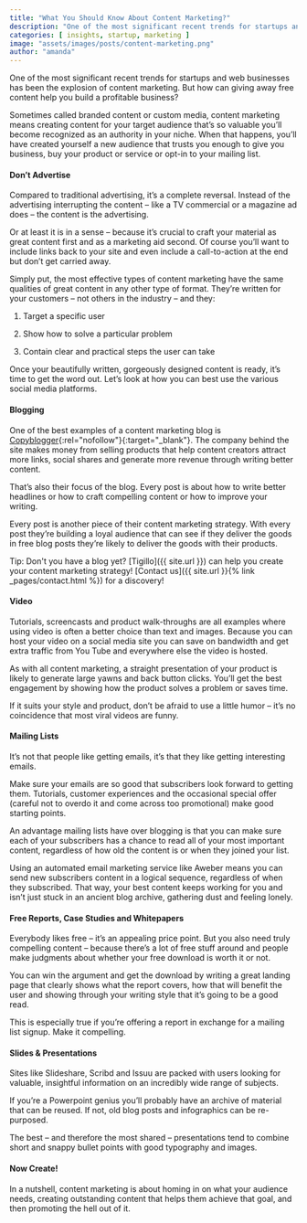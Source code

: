 ```yaml
---
title: "What You Should Know About Content Marketing?"
description: "One of the most significant recent trends for startups and web businesses has been the explosion of content marketing. But how can giving away free content help you build a profitable business?"
categories: [ insights, startup, marketing ]
image: "assets/images/posts/content-marketing.png"
author: "amanda"
---
```

One of the most significant recent trends for startups and web businesses has been the explosion of content marketing. But how can giving away free content help you build a profitable business?

Sometimes called branded content or custom media, content marketing means creating content for your target audience that’s so valuable you’ll become recognized as an authority in your niche. When that happens, you’ll have created yourself a new audience that trusts you enough to give you business, buy your product or service or opt-in to your mailing list.

#### Don’t Advertise
Compared to traditional advertising, it’s a complete reversal. Instead of the advertising interrupting the content – like a TV commercial or a magazine ad does – the content is the advertising.

Or at least it is in a sense – because it’s crucial to craft your material as great content first and as a marketing aid second. Of course you’ll want to include links back to your site and even include a call-to-action at the end but don’t get carried away.

Simply put, the most effective types of content marketing have the same qualities of great content in any other type of format. They’re written for your customers – not others in the industry – and they:

1. Target a specific user

2. Show how to solve a particular problem

3. Contain clear and practical steps the user can take

Once your beautifully written, gorgeously designed content is ready, it’s time to get the word out. Let’s look at how you can best use the various social media platforms.

#### Blogging
One of the best examples of a content marketing blog is [Copyblogger](https://copyblogger.com/){:rel="nofollow"}{:target="_blank"}. The company behind the site makes money from selling products that help content creators attract more links, social shares and generate more revenue through writing better content.

That’s also their focus of the blog. Every post is about how to write better headlines or how to craft compelling content or how to improve your writing.

Every post is another piece of their content marketing strategy. With every post they’re building a loyal audience that can see if they deliver the goods in free blog posts they’re likely to deliver the goods with their products.

Tip: Don't you have a blog yet? [Tigillo]({{ site.url }}) can help you create your content marketing strategy! [Contact us]({{ site.url }}{% link _pages/contact.html %}) for a discovery!  

#### Video
Tutorials, screencasts and product walk-throughs are all examples where using video is often a better choice than text and images. Because you can host your video on a social media site you can save on bandwidth and get extra traffic from You Tube and everywhere else the video is hosted.

As with all content marketing, a straight presentation of your product is likely to generate large yawns and back button clicks. You’ll get the best engagement by showing how the product solves a problem or saves time.

If it suits your style and product, don’t be afraid to use a little humor – it’s no coincidence that most viral videos are funny.

#### Mailing Lists
It’s not that people like getting emails, it’s that they like getting interesting emails.

Make sure your emails are so good that subscribers look forward to getting them. Tutorials, customer experiences and the occasional special offer (careful not to overdo it and come across too promotional) make good starting points.

An advantage mailing lists have over blogging is that you can make sure each of your subscribers has a chance to read all of your most important content, regardless of how old the content is or when they joined your list.

Using an automated email marketing service like Aweber means you can send new subscribers content in a logical sequence, regardless of when they subscribed. That way, your best content keeps working for you and isn’t just stuck in an ancient blog archive, gathering dust and feeling lonely.

#### Free Reports, Case Studies and Whitepapers
Everybody likes free – it’s an appealing price point. But you also need truly compelling content – because there’s a lot of free stuff around and people make judgments about whether your free download is worth it or not.

You can win the argument and get the download by writing a great landing page that clearly shows what the report covers, how that will benefit the user and showing through your writing style that it’s going to be a good read.

This is especially true if you’re offering a report in exchange for a mailing list signup. Make it compelling.

#### Slides & Presentations
Sites like Slideshare, Scribd and Issuu are packed with users looking for valuable, insightful information on an incredibly wide range of subjects.

If you’re a Powerpoint genius you’ll probably have an archive of material that can be reused. If not, old blog posts and infographics can be re-purposed.

The best – and therefore the most shared – presentations tend to combine short and snappy bullet points with good typography and images.

#### Now Create!
In a nutshell, content marketing is about homing in on what your audience needs, creating outstanding content that helps them achieve that goal, and then promoting the hell out of it.
